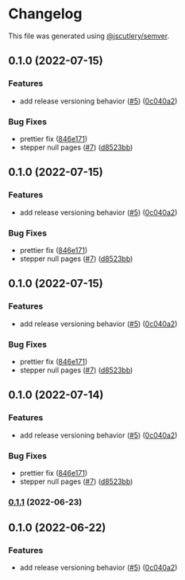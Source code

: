 # Changelog

This file was generated using [@jscutlery/semver](https://github.com/jscutlery/semver).

## 0.1.0 (2022-07-15)

### Features

- add release versioning behavior ([#5](https://github.com/Samelogic/microsurveys/issues/5)) ([0c040a2](https://github.com/Samelogic/microsurveys/commit/0c040a28f3c88f03e3c2d48bf1cc5ca0d0145d9a))

### Bug Fixes

- prettier fix ([846e171](https://github.com/Samelogic/microsurveys/commit/846e171a7e84b2bfbee81bf39d367149954df183))
- stepper null pages ([#7](https://github.com/Samelogic/microsurveys/issues/7)) ([d8523bb](https://github.com/Samelogic/microsurveys/commit/d8523bbbbbecedae4eae0b6c4328e4114c4510b7))

## 0.1.0 (2022-07-15)

### Features

- add release versioning behavior ([#5](https://github.com/Samelogic/microsurveys/issues/5)) ([0c040a2](https://github.com/Samelogic/microsurveys/commit/0c040a28f3c88f03e3c2d48bf1cc5ca0d0145d9a))

### Bug Fixes

- prettier fix ([846e171](https://github.com/Samelogic/microsurveys/commit/846e171a7e84b2bfbee81bf39d367149954df183))
- stepper null pages ([#7](https://github.com/Samelogic/microsurveys/issues/7)) ([d8523bb](https://github.com/Samelogic/microsurveys/commit/d8523bbbbbecedae4eae0b6c4328e4114c4510b7))

## 0.1.0 (2022-07-15)

### Features

- add release versioning behavior ([#5](https://github.com/Samelogic/microsurveys/issues/5)) ([0c040a2](https://github.com/Samelogic/microsurveys/commit/0c040a28f3c88f03e3c2d48bf1cc5ca0d0145d9a))

### Bug Fixes

- prettier fix ([846e171](https://github.com/Samelogic/microsurveys/commit/846e171a7e84b2bfbee81bf39d367149954df183))
- stepper null pages ([#7](https://github.com/Samelogic/microsurveys/issues/7)) ([d8523bb](https://github.com/Samelogic/microsurveys/commit/d8523bbbbbecedae4eae0b6c4328e4114c4510b7))

## 0.1.0 (2022-07-14)

### Features

- add release versioning behavior ([#5](https://github.com/Samelogic/microsurveys/issues/5)) ([0c040a2](https://github.com/Samelogic/microsurveys/commit/0c040a28f3c88f03e3c2d48bf1cc5ca0d0145d9a))

### Bug Fixes

- prettier fix ([846e171](https://github.com/Samelogic/microsurveys/commit/846e171a7e84b2bfbee81bf39d367149954df183))
- stepper null pages ([#7](https://github.com/Samelogic/microsurveys/issues/7)) ([d8523bb](https://github.com/Samelogic/microsurveys/commit/d8523bbbbbecedae4eae0b6c4328e4114c4510b7))

### [0.1.1](https://github.com/Samelogic/microsurveys/compare/types-0.1.0...types-0.1.1) (2022-06-23)

## 0.1.0 (2022-06-22)

### Features

- add release versioning behavior ([#5](https://github.com/Samelogic/microsurveys/issues/5)) ([0c040a2](https://github.com/Samelogic/microsurveys/commit/0c040a28f3c88f03e3c2d48bf1cc5ca0d0145d9a))
